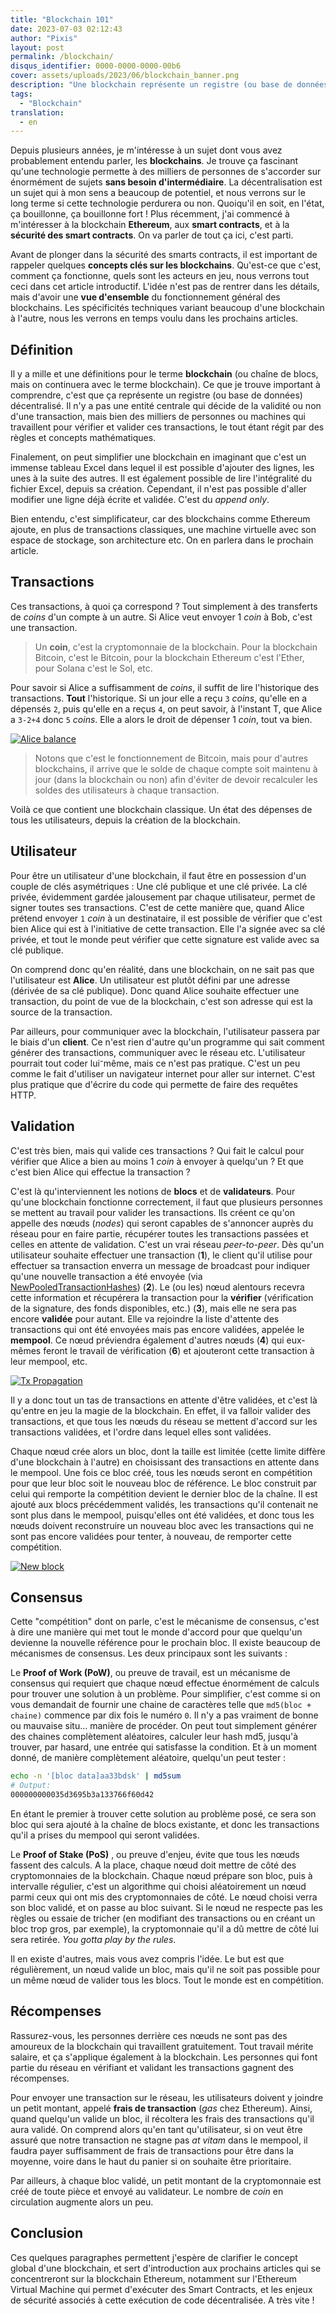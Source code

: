 ```yaml
---
title: "Blockchain 101"
date: 2023-07-03 02:12:43
author: "Pixis"
layout: post
permalink: /blockchain/
disqus_identifier: 0000-0000-0000-00b6
cover: assets/uploads/2023/06/blockchain_banner.png
description: "Une blockchain représente un registre (ou base de données) décentralisé. Il n'y a pas une entité centrale qui décide de la validité ou non d'une transaction, mais bien des milliers de personnes ou machines qui travaillent pour vérifier et valider ces transactions, le tout étant régit par des règles et concepts mathématiques bien précis."
tags:
  - "Blockchain"
translation:
  - en
---
```



Depuis plusieurs années, je m'intéresse à un sujet dont vous avez probablement entendu parler, les **blockchains**. Je trouve ça fascinant qu'une technologie permette à des milliers de personnes de s'accorder sur énormément de sujets **sans besoin d'intermédiaire**. La décentralisation est un sujet qui à mon sens a beaucoup de potentiel, et nous verrons sur le long terme si cette technologie perdurera ou non. Quoiqu'il en soit, en l'état, ça bouillonne, ça bouillonne fort ! Plus récemment, j'ai commencé à m'intéresser à la blockchain **Ethereum**, aux **smart contracts**, et à la **sécurité des smart contracts**. On va parler de tout ça ici, c'est parti.

<!--more-->

Avant de plonger dans la sécurité des smarts contracts, il est important de rappeler quelques **concepts clés sur les blockchains**. Qu'est-ce que c'est, comment ça fonctionne, quels sont les acteurs en jeu, nous verrons tout ceci dans cet article introductif. L'idée n'est pas de rentrer dans les détails, mais d'avoir une **vue d'ensemble** du fonctionnement général des blockchains. Les spécificités techniques variant beaucoup d'une blockchain à l'autre, nous les verrons en temps voulu dans les prochains articles.

## Définition

Il y a mille et une définitions pour le terme **blockchain** (ou chaîne de blocs, mais on continuera avec le terme blockchain). Ce que je trouve important à comprendre, c'est que ça représente un registre (ou base de données) décentralisé. Il n'y a pas une entité centrale qui décide de la validité ou non d'une transaction, mais bien des milliers de personnes ou machines qui travaillent pour vérifier et valider ces transactions, le tout étant régit par des règles et concepts mathématiques.

Finalement, on peut simplifier une blockchain en imaginant que c'est un immense tableau Excel dans lequel il est possible d'ajouter des lignes, les unes à la suite des autres. Il est également possible de lire l'intégralité du fichier Excel, depuis sa création. Cependant, il n'est pas possible d'aller modifier une ligne déjà écrite et validée. C'est du _append only_.

Bien entendu, c'est simplificateur, car des blockchains comme Ethereum ajoute, en plus de transactions classiques, une machine virtuelle avec son espace de stockage, son architecture etc. On en parlera dans le prochain article.

## Transactions

Ces transactions, à quoi ça correspond ? Tout simplement à des transferts de _coins_ d'un compte à un autre. Si Alice veut envoyer 1 _coin_ à Bob, c'est une transaction.

> Un **coin**, c'est la cryptomonnaie de la blockchain. Pour la blockchain Bitcoin, c'est le Bitcoin, pour la blockchain Ethereum c'est l'Ether, pour Solana c'est le Sol, etc.

Pour savoir si Alice a suffisamment de _coins_, il suffit de lire l'historique des transactions. **Tout** l'historique. Si un jour elle a reçu `3` _coins_, qu'elle en a dépensés `2`, puis qu'elle en a reçus `4`, on peut savoir, à l'instant T, que Alice a `3-2+4` donc `5` _coins_. Elle a alors le droit de dépenser 1 _coin_, tout va bien.

[![Alice balance](/assets/uploads/2023/06/alice_balance.png)](/assets/uploads/2023/06/alice_balance.png)

> Notons que c'est le fonctionnement de Bitcoin, mais pour d'autres blockchains, il arrive que le solde de chaque compte soit maintenu à jour (dans la blockchain ou non) afin d'éviter de devoir recalculer les soldes des utilisateurs à chaque transaction.

Voilà ce que contient une blockchain classique. Un état des dépenses de tous les utilisateurs, depuis la création de la blockchain.

## Utilisateur

Pour être un utilisateur d'une blockchain, il faut être en possession d'un couple de clés asymétriques : Une clé publique et une clé privée. La clé privée, évidemment gardée jalousement par chaque utilisateur, permet de signer toutes ses transactions. C'est de cette manière que, quand Alice prétend envoyer `1` _coin_ à un destinataire, il est possible de vérifier que c'est bien Alice qui est à l'initiative de cette transaction. Elle l'a signée avec sa clé privée, et tout le monde peut vérifier que cette signature est valide avec sa clé publique.

On comprend donc qu'en réalité, dans une blockchain, on ne sait pas que l'utilisateur est **Alice**. Un utilisateur est plutôt défini par une adresse (dérivée de sa clé publique). Donc quand Alice souhaite effectuer une transaction, du point de vue de la blockchain, c'est son adresse qui est la source de la transaction.

Par ailleurs, pour communiquer avec la blockchain, l'utilisateur passera par le biais d'un **client**. Ce n'est rien d'autre qu'un programme qui sait comment générer des transactions, communiquer avec le réseau etc. L'utilisateur pourrait tout coder lui⁻même, mais ce n'est pas pratique. C'est un peu comme le fait d'utiliser un navigateur internet pour aller sur internet. C'est plus pratique que d'écrire du code qui permette de faire des requêtes HTTP.

## Validation

C'est très bien, mais qui valide ces transactions ? Qui fait le calcul pour vérifier que Alice a bien au moins 1 _coin_ à envoyer à quelqu'un ? Et que c'est bien Alice qui effectue la transaction ?

C'est là qu'interviennent les notions de **blocs** et de **validateurs**. Pour qu'une blockchain fonctionne correctement, il faut que plusieurs personnes se mettent au travail pour valider les transactions. Ils créent ce qu'on appelle des nœuds (_nodes_) qui seront capables de s'annoncer auprès du réseau pour en faire partie, récupérer toutes les transactions passées et celles en attente de validation. C'est un vrai réseau _peer-to-peer_. Dès qu'un utilisateur souhaite effectuer une transaction (**1**), le client qu'il utilise pour effectuer sa transaction enverra un message de broadcast pour indiquer qu'une nouvelle transaction a été envoyée (via [NewPooledTransactionHashes](https://eips.ethereum.org/EIPS/eip-2464)) (**2**). Le (ou les) nœud alentours recevra cette information et récupérera la transaction pour la **vérifier** (vérification de la signature, des fonds disponibles, etc.) (**3**), mais elle ne sera pas encore **validée** pour autant. Elle va rejoindre la liste d'attente des transactions qui ont été envoyées mais pas encore validées, appelée le **mempool**. Ce nœud préviendra également d'autres nœuds (**4**) qui eux-mêmes feront le travail de vérification (**6**) et ajouteront cette transaction à leur mempool, etc.

[![Tx Propagation](/assets/uploads/2023/06/tx_propagation.png)](/assets/uploads/2023/06/tx_propagation.png)

Il y a donc tout un tas de transactions en attente d'être validées, et c'est là qu'entre en jeu la magie de la blockchain. En effet, il va falloir valider des transactions, et que tous les nœuds du réseau se mettent d'accord sur les transactions validées, et l'ordre dans lequel elles sont validées.

Chaque nœud crée alors un bloc, dont la taille est limitée (cette limite diffère d'une blockchain à l'autre) en choisissant des transactions en attente dans le mempool. Une fois ce bloc créé, tous les nœuds seront en compétition pour que leur bloc soit le nouveau bloc de référence. Le bloc construit par celui qui remporte la compétition devient le dernier bloc de la chaîne. Il est ajouté aux blocs précédemment validés, les transactions qu'il contenait ne sont plus dans le mempool, puisqu'elles ont été validées, et donc tous les nœuds doivent reconstruire un nouveau bloc avec les transactions qui ne sont pas encore validées pour tenter, à nouveau, de remporter cette compétition.

[![New block](/assets/uploads/2023/06/blockchain_new_block.png)](/assets/uploads/2023/06/blockchain_new_block.png)


## Consensus

Cette "compétition" dont on parle, c'est le mécanisme de consensus, c'est à dire une manière qui met tout le monde d'accord pour que quelqu'un devienne la nouvelle référence pour le prochain bloc. Il existe beaucoup de mécanismes de consensus. Les deux principaux sont les suivants :

Le **Proof of Work (PoW)**, ou preuve de travail, est un mécanisme de consensus qui requiert que chaque nœud effectue énormément de calculs pour trouver une solution à un problème. Pour simplifier, c'est comme si on vous demandait de fournir une chaine de caractères telle que `md5(bloc + chaine)` commence par dix fois le numéro `0`. Il n'y a pas vraiment de bonne ou mauvaise situ... manière de procéder. On peut tout simplement générer des chaines complètement aléatoires, calculer leur hash md5, jusqu'à trouver, par hasard, une entrée qui satisfasse la condition. Et à un moment donné, de manière complètement aléatoire, quelqu'un peut tester :

```bash
echo -n '[bloc data]aa33bdsk' | md5sum
# Output:
000000000035d3695b3a133766f60d42
```

En étant le premier à trouver cette solution au problème posé, ce sera son bloc qui sera ajouté à la chaîne de blocs existante, et donc les transactions qu'il a prises du mempool qui seront validées.

Le **Proof of Stake (PoS)** , ou preuve d'enjeu, évite que tous les nœuds fassent des calculs. A la place, chaque nœud doit mettre de côté des cryptomonnaies de la blockchain. Chaque nœud prépare son bloc, puis à intervalle régulier, c'est un algorithme qui choisi aléatoirement un nœud parmi ceux qui ont mis des cryptomonnaies de côté. Le nœud choisi verra son bloc validé, et on passe au bloc suivant. Si le nœud ne respecte pas les règles ou essaie de tricher (en modifiant des transactions ou en créant un bloc trop gros, par exemple), la cryptomonnaie qu'il a dû mettre de côté lui sera retirée. _You gotta play by the rules_.

Il en existe d'autres, mais vous avez compris l'idée. Le but est que régulièrement, un nœud valide un bloc, mais qu'il ne soit pas possible pour un même nœud de valider tous les blocs. Tout le monde est en compétition.


## Récompenses

Rassurez-vous, les personnes derrière ces nœuds ne sont pas des amoureux de la blockchain qui travaillent gratuitement. Tout travail mérite salaire, et ça s'applique également à la blockchain. Les personnes qui font partie du réseau en vérifiant et validant les transactions gagnent des récompenses.

Pour envoyer une transaction sur le réseau, les utilisateurs doivent y joindre un petit montant, appelé **frais de transaction** (_gas_ chez Ethereum). Ainsi, quand quelqu'un valide un bloc, il récoltera les frais des transactions qu'il aura validé. On comprend alors qu'en tant qu'utilisateur, si on veut être assuré que notre transaction ne stagne pas _at vitam_ dans le mempool, il faudra payer suffisamment de frais de transactions pour être dans la moyenne, voire dans le haut du panier si on souhaite être prioritaire.

Par ailleurs, à chaque bloc validé, un petit montant de la cryptomonnaie est créé de toute pièce et envoyé au validateur. Le nombre de _coin_ en circulation augmente alors un peu.

## Conclusion

Ces quelques paragraphes permettent j'espère de clarifier le concept global d'une blockchain, et sert d'introduction aux prochains articles qui se concentreront sur la blockchain Ethereum, notamment sur l'Ethereum Virtual Machine qui permet d'exécuter des Smart Contracts, et les enjeux de sécurité associés à cette exécution de code décentralisée. A très vite !